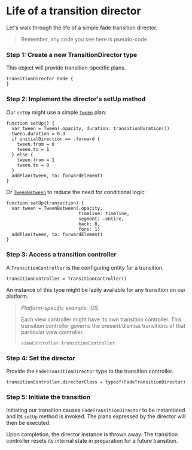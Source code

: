 # Life of a transition director

Let's walk through the life of a simple fade transition director.

> Remember, any code you see here is pseudo-code.

### Step 1: Create a new TransitionDirector type

This object will provide transition-specific plans.

```
TransitionDirector Fade {
}
```

### Step 2: Implement the director's setUp method

Our `setUp` might use a simple [`Tween`](https://material-motion.gitbooks.io/material-motion-starmap/content/specifications/plans/Tween.html) plan:

```
function setUp() {
  var tween = Tween(.opacity, duration: transitionDuration())
  tween.duration = 0.3
  if initialDirection == .forward {
    tween.from = 0
    tween.to = 1
  } else {
    tween.from = 1
    tween.to = 0
  }
  addPlan(tween, to: forwardElement)
}
```

Or [`TweenBetween`](https://material-motion.gitbooks.io/material-motion-starmap/content/specifications/plans/TweenBetween.html) to reduce the need for conditional logic:

```
function setUp(transaction) {
  var tween = TweenBetween(.opacity,
                           timeline: timeline,
                           segment: .entire,
                           back: 0,
                           fore: 1)
  addPlan(tween, to: forwardElement)
}
```

### Step 3: Access a transition controller

A `TransitionController` is the configuring entity for a transition.

```
transitionController = TransitionController()
```

An instance of this type might be lazily available for any transition on our platform.

> _Platform-specific example_: iOS
> 
> Each view controller might have its own transition controller. This transition controller governs the present\/dismiss transitions of that particular view controller.
> 
> ```
> viewController.transitionController
> ```

### Step 4: Set the director

Provide the `FadeTransitionDirector` type to the transition controller.

```
transitionController.directorClass = typeof(FadeTransitionDirector)
```

### Step 5: Initiate the transition

Initiating our transition causes `FadeTransitionDirector` to be instantiated and its `setUp` method is invoked. The plans expressed by the director will then be executed.

Upon completion, the director instance is thrown away. The transition controller resets its internal state in preparation for a future transition.

